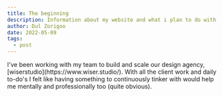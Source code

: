 ```yaml
---
title: The beginning
description: Information about my website and what i plan to do with
author: Dul Zorigoo
date: 2022-05-09
tags:
  - post
---
```



<div class="max-w-md block">
  I've been working with my team to build and scale our design agency, [wiserstudio](https://www.wiser.studio/). With all the client work and daily to-do's I felt like having something to continuously tinker with would help me mentally and professionally too (quite obvious).
</div>
